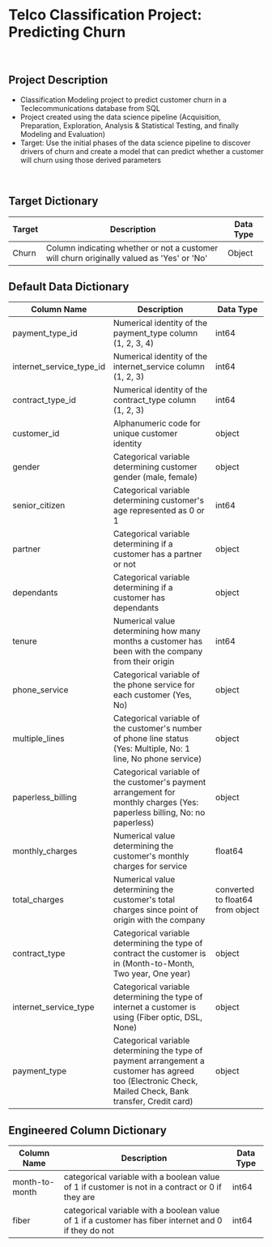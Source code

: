 # Telco Classification Project: Predicting Churn
<br>

## Project Description
 - Classification Modeling project to predict customer churn in a Teclecommunications database from SQL
 - Project created using the data science pipeline (Acquisition, Preparation, Exploration, Analysis & Statistical Testing, and finally Modeling and Evaluation)
 - Target: Use the initial phases of the data science pipeline to discover drivers of churn and create a model that can predict whether a customer will churn using those derived parameters
<br>

## Target Dictionary

| Target | Description                                                                               | Data Type |
|--------|-------------------------------------------------------------------------------------------|-----------|
| Churn  | Column indicating whether or not a customer will churn originally valued as 'Yes' or 'No' | Object    |


## Default Data Dictionary

| Column Name              | Description                                                                                                                                             | Data Type                        |
|--------------------------|---------------------------------------------------------------------------------------------------------------------------------------------------------|----------------------------------|
| payment_type_id          | Numerical identity of the payment_type column (1, 2, 3, 4)                                                                                              | int64                            |
| internet_service_type_id | Numerical identity of the internet_service column (1, 2, 3)                                                                                             | int64                            |
| contract_type_id         | Numerical identity of the contract_type column (1, 2, 3)                                                                                                | int64                            |
| customer_id              | Alphanumeric code for unique customer identity                                                                                                          | object                           |
| gender                   | Categorical variable determining customer gender (male, female)                                                                                         | object                           |
| senior_citizen           | Categorical variable determining customer's age represented as 0 or 1                                                                                   | int64                            |
| partner                  | Categorical variable determining if a customer has a partner or not                                                                                     | object                           |
| dependants               | Categorical variable determining if a customer has dependants                                                                                           | object                           |
| tenure                   | Numerical value determining how many months a customer has been with the company from their origin                                                      | int64                            |
| phone_service            | Categorical variable of the phone service for each customer (Yes, No)                                                                                   | object                           |
| multiple_lines           | Categorical variable of the customer's number of phone line status (Yes: Multiple, No: 1 line, No phone service)                                        | object                           |
| paperless_billing        | Categorical variable of the customer's payment arrangement for monthly charges (Yes: paperless billing, No: no paperless)                               | object                           |
| monthly_charges          | Numerical value determining the customer's monthly charges for service                                                                                  | float64                          |
| total_charges            | Numerical value determining the customer's total charges since point of origin with the company                                                         | converted to float64 from object |
| contract_type            | Categorical variable determining the type of contract the customer is in (Month-to-Month, Two year, One year)                                           | object                           |
| internet_service_type    | Categorical variable determining the type of internet a customer is using (Fiber optic, DSL, None)                                                      | object                           |
| payment_type             | Categorical variable determining the type of payment arrangement a customer has agreed too (Electronic Check, Mailed Check, Bank transfer, Credit card) | object                           |

## Engineered Column Dictionary

| Column Name    | Description                                                                                          | Data Type |
|----------------|------------------------------------------------------------------------------------------------------|-----------|
| month-to-month | categorical variable with a boolean value of 1 if customer is not in a contract or 0 if they are     | int64     |
| fiber          | categorical variable with a boolean value of 1 if a customer has fiber internet and 0 if they do not | int64     |

